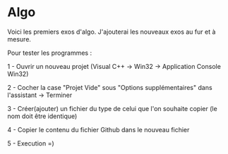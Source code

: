 # Algo

Voici les premiers exos d'algo.
J'ajouterai les nouveaux exos au fur et à mesure. 

Pour tester les programmes :

1 - Ouvrir un nouveau projet (Visual C++ -> Win32 -> Application Console Win32)

2 - Cocher la case "Projet Vide" sous "Options supplémentaires" dans l'assistant -> Terminer

3 - Créer(ajouter) un fichier du type de celui que l'on souhaite copier (le nom doit être identique)

4 - Copier le contenu du fichier Github dans le nouveau fichier

5 - Execution =)

